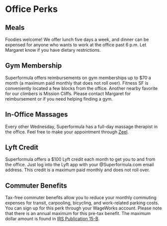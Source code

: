 # Office Perks

## Meals

Foodies welcome! We offer lunch five days a week, and dinner can be expensed for anyone who wants to work at the office past 6 p.m. Let Margaret know if you have dietary restrictions.

## Gym Membership

Superformula offers reimbursements on gym memberships up to $70 a month (a maximum paid monthly that does not roll over). Fitness SF is conveniently located a few blocks from the office. Another nearby favorite for our climbers is Mission Cliffs. Please contact Margaret for reimbursement or if you need helping finding a gym.

## In-Office Massages

Every other Wednesday, Superformula has a full-day massage therapist in the office. Feel free to make your appointment through [Zeel](https://www.zeel.com/massage-on-demand/chair/start/Superformula25).

## Lyft Credit

Superformula offers a $100 Lyft credit each month to get you to and from the office. Just log into the Lyft app with your @Superformula.com email address. This credit is a maximum paid monthly and does not roll over.

## Commuter Benefits

Tax-free commuter benefits allow you to reduce your monthly commuting expenses for transit, carpooling, bicycling, and work-related parking costs. You can sign up for this perk through your WageWorks account. Please note that there is an annual maximum for this pre-tax benefit. The maximum dollar amount is found in [IRS Publication 15-B](http://www.irs.gov/publications/p15b/ar02.html#en_US_2013_publink1000193740).
